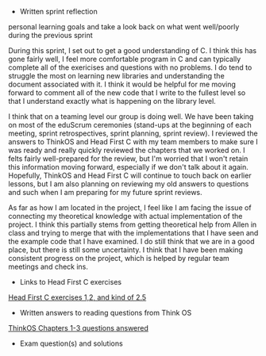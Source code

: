 - Written sprint reflection

personal learning goals and take a look back on what went well/poorly during the previous sprint

During this sprint, I set out to get a good understanding of C. I think this has gone fairly well, I feel more comfortable program in C and can typically complete all of the exericises and questions with no problems. I do tend to struggle the most on learning new libraries and understanding the document associated with it. I think it would be helpful for me moving forward to comment all of the new code that I write to the fullest level so that I understand exactly what is happening on the library level.

I think that on a teaming level our group is doing well. We have been taking on most of the eduScrum ceremonies (stand-ups at the beginning of each meeting, sprint retrospectives, sprint planning, sprint review). I reviewed the answers to ThinkOS and Head First C with my team members to make sure I was ready and really quickly reviewed the chapters that we worked on. I felts fairly well-prepared for the review, but I'm worried that I won't retain this information moving forward, especially if we don't talk about it again. Hopefully, ThinkOS and Head First C will continue to touch back on earlier lessons, but I am also planning on reviewing my old answers to questions and such when I am preparing for my future sprint reviews.

As far as how I am located in the project, I feel like I am facing the issue of connecting my theoretical knowledge with actual implementation of the project. I think this partially stems from getting theoretical help from Allen in class and trying to merge that with the implementations that I have seen and the example code that I have examined. I do still think that we are in a good place, but there is still some uncertainty. I think that I have been making consistent progress on the project, which is helped by regular team meetings and check ins.


- Links to Head First C exercises

[Head First C exercises 1,2, and kind of 2.5](/homework)

- Written answers to reading questions from Think OS

[ThinkOS Chapters 1-3 questions answered](/reading_questions/thinkos.md)

- Exam question(s) and solutions

